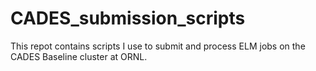 # CADES_submission_scripts
This repot contains scripts I use to submit and process ELM jobs on the CADES Baseline cluster at ORNL.
